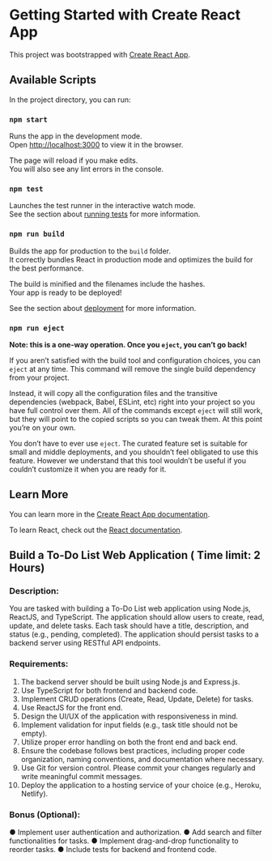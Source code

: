 # Getting Started with Create React App

This project was bootstrapped with [Create React App](https://github.com/facebook/create-react-app).

## Available Scripts

In the project directory, you can run:

### `npm start`

Runs the app in the development mode.\
Open [http://localhost:3000](http://localhost:3000) to view it in the browser.

The page will reload if you make edits.\
You will also see any lint errors in the console.

### `npm test`

Launches the test runner in the interactive watch mode.\
See the section about [running tests](https://facebook.github.io/create-react-app/docs/running-tests) for more information.

### `npm run build`

Builds the app for production to the `build` folder.\
It correctly bundles React in production mode and optimizes the build for the best performance.

The build is minified and the filenames include the hashes.\
Your app is ready to be deployed!

See the section about [deployment](https://facebook.github.io/create-react-app/docs/deployment) for more information.

### `npm run eject`

**Note: this is a one-way operation. Once you `eject`, you can’t go back!**

If you aren’t satisfied with the build tool and configuration choices, you can `eject` at any time. This command will remove the single build dependency from your project.

Instead, it will copy all the configuration files and the transitive dependencies (webpack, Babel, ESLint, etc) right into your project so you have full control over them. All of the commands except `eject` will still work, but they will point to the copied scripts so you can tweak them. At this point you’re on your own.

You don’t have to ever use `eject`. The curated feature set is suitable for small and middle deployments, and you shouldn’t feel obligated to use this feature. However we understand that this tool wouldn’t be useful if you couldn’t customize it when you are ready for it.

## Learn More

You can learn more in the [Create React App documentation](https://facebook.github.io/create-react-app/docs/getting-started).

To learn React, check out the [React documentation](https://reactjs.org/).

## Build a To-Do List Web Application ( Time limit: 2 Hours)
### Description:
You are tasked with building a To-Do List web application using Node.js, ReactJS, and
TypeScript. The application should allow users to create, read, update, and delete tasks.
Each task should have a title, description, and status (e.g., pending, completed). The
application should persist tasks to a backend server using RESTful API endpoints.

### Requirements:
1. The backend server should be built using Node.js and Express.js.
2. Use TypeScript for both frontend and backend code.
3. Implement CRUD operations (Create, Read, Update, Delete) for tasks.
4. Use ReactJS for the front end.
5. Design the UI/UX of the application with responsiveness in mind.
6. Implement validation for input fields (e.g., task title should not be empty).
7. Utilize proper error handling on both the front end and back end.
8. Ensure the codebase follows best practices, including proper code organization,
naming conventions, and documentation where necessary.
9. Use Git for version control. Please commit your changes regularly and write
meaningful commit messages.
10. Deploy the application to a hosting service of your choice (e.g., Heroku, Netlify).

### Bonus (Optional):
● Implement user authentication and authorization.
● Add search and filter functionalities for tasks.
● Implement drag-and-drop functionality to reorder tasks.
● Include tests for backend and frontend code.